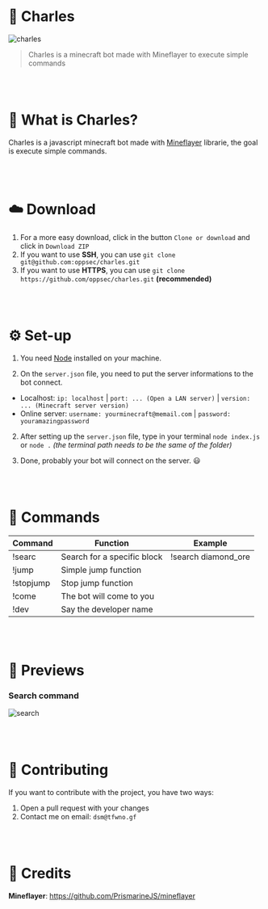 # 🤖 Charles
![charles](https://i.imgur.com/ZzMMs7q.jpg)
> Charles is a minecraft bot made with Mineflayer to execute simple commands

<br><br>

# 🤔 What is Charles?
Charles is a javascript minecraft bot made with [Mineflayer](https://github.com/PrismarineJS/mineflayer) librarie, the goal is execute simple commands.

<br><br>

# ☁️ Download
1. For a more easy download, click in the button `Clone or download` and click in `Download ZIP`
2. If you want to use **SSH**, you can use `git clone git@github.com:oppsec/charles.git`
3. If you want to use **HTTPS**, you can use `git clone https://github.com/oppsec/charles.git` **(recommended)**

<br><br>

# ⚙️ Set-up
1. You need [Node](https://nodejs.org/en/) installed on your machine.

2. On the `server.json` file, you need to put the server informations to the bot connect.
- Localhost: `ip: localhost` | `port: ... (Open a LAN server)` | `version: ... (Minecraft server version)`
- Online server: `username: yourminecraft@memail.com` | `password: youramazingpassword`

2. After setting up the `server.json` file, type in your terminal `node index.js` or `node .` *(the terminal path needs to be the same of the folder)*

3. Done, probably your bot will connect on the server. 😃

<br><br>

# 🔨 Commands
| Command   	| Function                     	| Example              	|
|-----------	|-----------------------------	|---------------------	|
| !searc     	| Search for a specific block 	| !search diamond_ore  	|
| !jump     	| Simple jump function        	|                     	|
| !stopjump 	| Stop jump function          	|                     	|
| !come     	| The bot will come to you    	|                     	|
| !dev      	| Say the developer name      	|                     	|

<br><br>

# 👀 Previews
### Search command
![search](https://i.imgur.com/w7Fmh1l.png)

<br><br>

# 👋 Contributing
If you want to contribute with the project, you have two ways:
1. Open a pull request with your changes
2. Contact me on email: `dsm@tfwno.gf`

<br><br>

# 👏 Credits
**Mineflayer**: https://github.com/PrismarineJS/mineflayer

